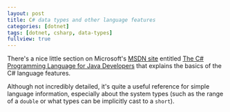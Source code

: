 ```yaml
---
layout: post
title: C# data types and other language features
categories: [dotnet]
tags: [dotnet, csharp, data-types]
fullview: true
---
```


There's a nice little section on Microsoft's [MSDN site](http://msdn2.microsoft.com/) entitled [The C# Programming Language for Java Developers](http://msdn2.microsoft.com/en-us/library/ms228602(VS.80).aspx) that explains the basics of the C# language features.

Although not incredibly detailed, it's quite a useful reference for simple language information, especially about the system types (such as the range of a `double` or what types can be implicitly cast to a `short`).
